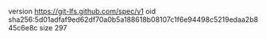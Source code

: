 version https://git-lfs.github.com/spec/v1
oid sha256:5d01adfaf9ed62df70a0b5a188618b08107c1f6e94498c5219edaa2b845c6e8c
size 297
